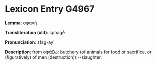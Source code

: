 # Lexicon Entry G4967

**Lemma**: σφαγή

**Transliteration (xlit)**: sphagḗ

**Pronunciation**: sfag-ay'

**Description**:
from σφάζω; butchery (of animals for food or sacrifice, or (figuratively) of men (destruction)):--slaughter.
